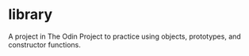 # library
A project in The Odin Project to practice using objects, prototypes, and constructor functions.  
